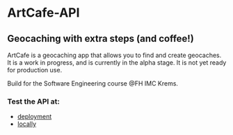 # ArtCafe-API

## Geocaching with extra steps (and coffee!)

ArtCafe is a geocaching app that allows you to find and create geocaches.
It is a work in progress, and is currently in the alpha stage. 
It is not yet ready for production use.

Build for the Software Engineering course @FH IMC Krems.

### Test the API at:
* [deployment](https://artcafe-api-production.up.railway.app/docs)
* [locally]('https://www.uvicorn.org')
